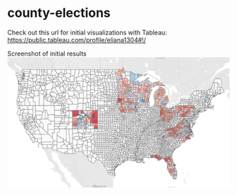 # county-elections

Check out this url for initial visualizations with Tableau:
https://public.tableau.com/profile/eliana1304#!/

Screenshot of initial results
![Work In Progress](visualizations/visual1.png?raw=True)
